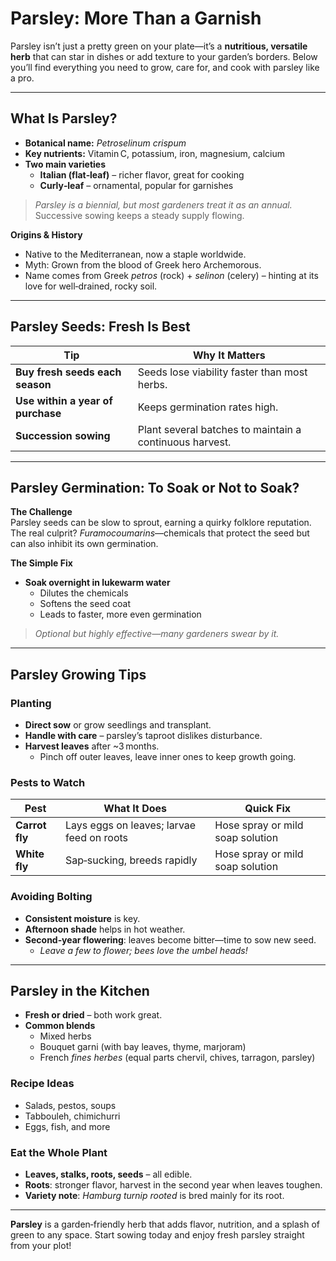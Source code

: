 # Parsley: More Than a Garnish

Parsley isn’t just a pretty green on your plate—it’s a **nutritious, versatile herb** that can star in dishes or add texture to your garden’s borders. Below you’ll find everything you need to grow, care for, and cook with parsley like a pro.

---

## What Is Parsley?

- **Botanical name:** *Petroselinum crispum*  
- **Key nutrients:** Vitamin C, potassium, iron, magnesium, calcium  
- **Two main varieties**  
  - **Italian (flat‑leaf)** – richer flavor, great for cooking  
  - **Curly‑leaf** – ornamental, popular for garnishes  

> *Parsley is a biennial, but most gardeners treat it as an annual.*  
> Successive sowing keeps a steady supply flowing.

**Origins & History**  
- Native to the Mediterranean, now a staple worldwide.  
- Myth: Grown from the blood of Greek hero Archemorous.  
- Name comes from Greek *petros* (rock) + *selinon* (celery) – hinting at its love for well‑drained, rocky soil.

---

## Parsley Seeds: Fresh Is Best

| Tip | Why It Matters |
|-----|----------------|
| **Buy fresh seeds each season** | Seeds lose viability faster than most herbs. |
| **Use within a year of purchase** | Keeps germination rates high. |
| **Succession sowing** | Plant several batches to maintain a continuous harvest. |

---

## Parsley Germination: To Soak or Not to Soak?

**The Challenge**  
Parsley seeds can be slow to sprout, earning a quirky folklore reputation. The real culprit? *Furamocoumarins*—chemicals that protect the seed but can also inhibit its own germination.

**The Simple Fix**  
- **Soak overnight in lukewarm water**  
  - Dilutes the chemicals  
  - Softens the seed coat  
  - Leads to faster, more even germination  

> *Optional but highly effective—many gardeners swear by it.*

---

## Parsley Growing Tips

### Planting

- **Direct sow** or grow seedlings and transplant.  
- **Handle with care** – parsley’s taproot dislikes disturbance.  
- **Harvest leaves** after ~3 months.  
  - Pinch off outer leaves, leave inner ones to keep growth going.

### Pests to Watch

| Pest | What It Does | Quick Fix |
|------|--------------|-----------|
| **Carrot fly** | Lays eggs on leaves; larvae feed on roots | Hose spray or mild soap solution |
| **White fly** | Sap‑sucking, breeds rapidly | Hose spray or mild soap solution |

### Avoiding Bolting

- **Consistent moisture** is key.  
- **Afternoon shade** helps in hot weather.  
- **Second‑year flowering**: leaves become bitter—time to sow new seed.  
  - *Leave a few to flower; bees love the umbel heads!*

---

## Parsley in the Kitchen

- **Fresh or dried** – both work great.  
- **Common blends**  
  - Mixed herbs  
  - Bouquet garni (with bay leaves, thyme, marjoram)  
  - French *fines herbes* (equal parts chervil, chives, tarragon, parsley)  

### Recipe Ideas

- Salads, pestos, soups  
- Tabbouleh, chimichurri  
- Eggs, fish, and more

### Eat the Whole Plant

- **Leaves, stalks, roots, seeds** – all edible.  
- **Roots**: stronger flavor, harvest in the second year when leaves toughen.  
- **Variety note**: *Hamburg turnip rooted* is bred mainly for its root.

---

**Parsley** is a garden‑friendly herb that adds flavor, nutrition, and a splash of green to any space. Start sowing today and enjoy fresh parsley straight from your plot!